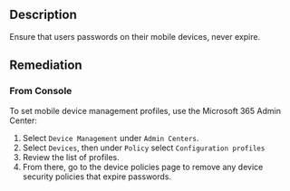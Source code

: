 ## Description

Ensure that users passwords on their mobile devices, never expire.

## Remediation

### From Console

To set mobile device management profiles, use the Microsoft 365 Admin Center:

1. Select `Device Management` under `Admin Centers`.
2. Select `Devices`, then under `Policy` select `Configuration profiles`
3. Review the list of profiles.
4. From there, go to the device policies page to remove any device security policies that expire passwords.